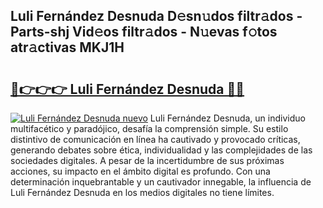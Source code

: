 ## Luli Fernández Desnuda D𝚎sn𝚞dos filtr𝚊dos - Parts-shj Vid𝚎os filtr𝚊dos - N𝚞evas f𝚘tos atr𝚊ctivas MKJ1H

# <h2><a href="http://mbbgvm.tromn.icu/?c=Luli+Fern%c3%a1ndez+Desnuda">🔗👉👉👉 Luli Fernández Desnuda 🔗🔗</a></h2>

[![Luli Fernández Desnuda nuevo](https://i.imgur.com/pEAQMta.gif)](http://mbbgvm.tromn.icu/?c=Luli+Fern%c3%a1ndez+Desnuda)
Luli Fernández Desnuda, un individuo multifacético y paradójico, desafía la comprensión simple. Su estilo distintivo de comunicación en línea ha cautivado y provocado críticas, generando debates sobre ética, individualidad y las complejidades de las sociedades digitales. A pesar de la incertidumbre de sus próximas acciones, su impacto en el ámbito digital es profundo. Con una determinación inquebrantable y un cautivador innegable, la influencia de Luli Fernández Desnuda en los medios digitales no tiene límites.
